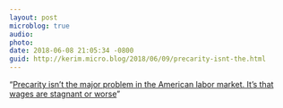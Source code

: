```yaml
---
layout: post
microblog: true
audio: 
photo: 
date: 2018-06-08 21:05:34 -0800
guid: http://kerim.micro.blog/2018/06/09/precarity-isnt-the.html
---
```

“[Precarity isn’t the major problem in the American labor market. It’s that wages are stagnant or worse](https://lbo-news.com/2018/06/07/no-its-not-a-gig-economy/)”
